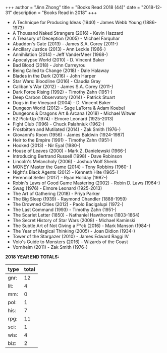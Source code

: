 +++ 
author = "Jinn Zhong" 
title = "Books Read 2018 (44)" 
date = "2018-12-31" 
description = "Books Read in 2018" 
+++

* A Technique for Producing Ideas (1940) - James Webb Young (1886-1973)
* A Thousand Naked Strangers (2016) - Kevin Hazzard
* A Treasury of Deception (2005) - Michael Farquhar
* Abaddon's Gate (2013) - James S.A. Corey (2011-)
* Ancillary Justice (2013) - Ann Leckie (1966-)
* Annihilation (2014) - Jeff VanderMeer (1968-)
* Apocalypse World (2010) - D. Vincent Baker
* Bad Blood (2018) - John Carreyrou
* Being Called to Change (2018) - Dale Halaway
* Blades in the Dark (2016) - John Harper
* Star Wars: Bloodline (2016) - Claudia Gray
* Caliban's War (2012) - James S.A. Corey (2011-)
* Dark Force Rising (1992) - Timothy Zahn (1951-)
* Deep Carbon Observatory (2014) - Patrick Stuart
* Dogs in the Vineyard (2004) - D. Vincent Baker
* Dungeon World (2012) - Sage LaTorra & Adam Koebel
* Dungeons & Dragons Art & Arcana (2018) - Michael Witwer
* 52 Pick-Up (1974) - Elmore Leonard (1925-2013)
* Fight Club (1996) - Chuck Palahniuk (1962-)
* Frostbitten and Mutilated (2014) - Zak Smith (1976-)
* Giovanni's Room (1956) - James Baldwin (1924-1987)
* Heir to the Empire (1991) - Timothy Zahn (1951-)
* Hooked (2013) - Nir Eyal (1980-)
* House of Leaves (2000) - Mark Z. Danielewski (1966-)
* Introducing Bertrand Russell (1998) - Dave Robinson
* Lincoln's Melancholy (2006) - Joshua Wolf Shenk
* MONEY Master the Game (2014) - Tony Robbins (1960- )
* Night's Black Agents (2012) - Kenneth Hite (1965-)
* Perennial Seller (2017) - Ryan Holiday (1987-)
* Robin's Laws of Good Game Mastering (2002) - Robin D. Laws (1964-)
* Swag (1976) - Elmore Leonard (1925-2013)
* The Art of Gathering (2018) - Priya Parker
* The Big Sleep (1939) - Raymond Chandler (1888-1959)
* The Drowned Cities (2012) - Paolo Bacigalupi (1972-)
* The Last Command (1993) - Timothy Zahn (1951-)
* The Scarlet Letter (1850) - Nathaniel Hawthorne (1803-1864)
* The Secret History of Star Wars (2008) - Michael Kaminski
* The Subtle Art of Not Giving a F*ck (2016) - Mark Manson (1984-)
* The Year of Magical Thinking (2005) - Joan Didion (1934-)
* Tower of the Stargazer (2010) - James Edward Raggi IV
* Volo's Guide to Monsters (2016) - Wizards of the Coast
* Vornheim (2011) - Zak Smith (1976-)

**2018 YEAR END TOTALS:**

|type|total|
|---|---|
|gnr:| 12|
|lit:| 4|
|mm:| 0|
|pol:| 1|
|his:| 7|
|rpg:| 11|
|sci:| 1|
|wis:| 4|
|biz:| 2|
